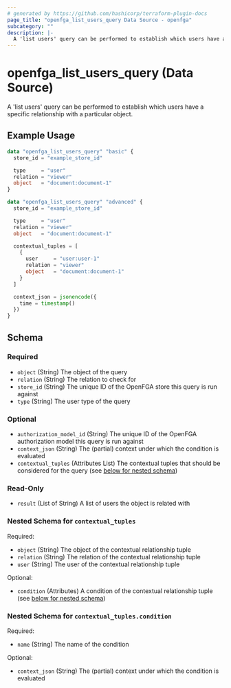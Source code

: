 ```yaml
---
# generated by https://github.com/hashicorp/terraform-plugin-docs
page_title: "openfga_list_users_query Data Source - openfga"
subcategory: ""
description: |-
  A 'list users' query can be performed to establish which users have a specific relationship with a particular object.
---
```


# openfga_list_users_query (Data Source)

A 'list users' query can be performed to establish which users have a specific relationship with a particular object.

## Example Usage

```terraform
data "openfga_list_users_query" "basic" {
  store_id = "example_store_id"

  type     = "user"
  relation = "viewer"
  object   = "document:document-1"
}

data "openfga_list_users_query" "advanced" {
  store_id = "example_store_id"

  type     = "user"
  relation = "viewer"
  object   = "document:document-1"

  contextual_tuples = [
    {
      user     = "user:user-1"
      relation = "viewer"
      object   = "document:document-1"
    }
  ]

  context_json = jsonencode({
    time = timestamp()
  })
}
```

<!-- schema generated by tfplugindocs -->
## Schema

### Required

- `object` (String) The object of the query
- `relation` (String) The relation to check for
- `store_id` (String) The unique ID of the OpenFGA store this query is run against
- `type` (String) The user type of the query

### Optional

- `authorization_model_id` (String) The unique ID of the OpenFGA authorization model this query is run against
- `context_json` (String) The (partial) context under which the condition is evaluated
- `contextual_tuples` (Attributes List) The contextual tuples that should be considered for the query (see [below for nested schema](#nestedatt--contextual_tuples))

### Read-Only

- `result` (List of String) A list of users the object is related with

<a id="nestedatt--contextual_tuples"></a>
### Nested Schema for `contextual_tuples`

Required:

- `object` (String) The object of the contextual relationship tuple
- `relation` (String) The relation of the contextual relationship tuple
- `user` (String) The user of the contextual relationship tuple

Optional:

- `condition` (Attributes) A condition of the contextual relationship tuple (see [below for nested schema](#nestedatt--contextual_tuples--condition))

<a id="nestedatt--contextual_tuples--condition"></a>
### Nested Schema for `contextual_tuples.condition`

Required:

- `name` (String) The name of the condition

Optional:

- `context_json` (String) The (partial) context under which the condition is evaluated
